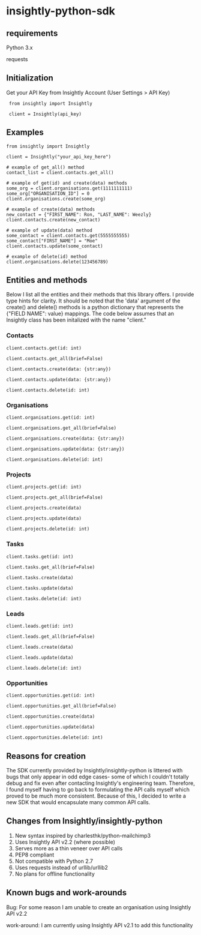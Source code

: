 # insightly-python-sdk

## requirements
Python 3.x

requests

## Initialization
Get your API Key from Insightly Account (User Settings > API Key)

     from insightly import Insightly
     
     client = Insightly(api_key)
     
## Examples
    from insightly import Insightly
    
    client = Insightly("your_api_key_here")
    
    # example of get_all() method
    contact_list = client.contacts.get_all()
    
    # example of get(id) and create(data) methods
    some_org = client.organisations.get(1111111111)
    some_org["ORGANISATION_ID"] = 0
    client.organisations.create(some_org)
    
    # example of create(data) methods
    new_contact = {"FIRST_NAME": Ron, "LAST_NAME": Weezly}
    client.contacts.create(new_contact)
    
    # example of update(data) method
    some_contact = client.contacts.get(5555555555)
    some_contact["FIRST_NAME"] = "Moe"
    client.contacts.update(some_contact)
    
    # example of delete(id) method
    client.organisations.delete(123456789)

## Entities and methods
Below I list all the entities and their methods that this library offers. I provide type hints for clarity. It should be noted that the 'data' argument of the create() and delete() methods is a python dictionary that represents the {"FIELD NAME": value} mappings. The code below assumes that an Insightly class has been initalized with the name "client."

### Contacts
    client.contacts.get(id: int)

    client.contacts.get_all(brief=False)

    client.contacts.create(data: {str:any})

    client.contacts.update(data: {str:any})

    client.contacts.delete(id: int)

### Organisations
    client.organisations.get(id: int)

    client.organisations.get_all(brief=False)

    client.organisations.create(data: {str:any})

    client.organisations.update(data: {str:any})

    client.organisations.delete(id: int)
    
### Projects    
    client.projects.get(id: int)

    client.projects.get_all(brief=False)

    client.projects.create(data)

    client.projects.update(data)

    client.projects.delete(id: int)

### Tasks
    client.tasks.get(id: int)

    client.tasks.get_all(brief=False)

    client.tasks.create(data)

    client.tasks.update(data)

    client.tasks.delete(id: int)
    
### Leads
    client.leads.get(id: int)

    client.leads.get_all(brief=False)

    client.leads.create(data)

    client.leads.update(data)

    client.leads.delete(id: int)

### Opportunities
    client.opportunities.get(id: int)

    client.opportunities.get_all(brief=False)

    client.opportunities.create(data)

    client.opportunities.update(data)

    client.opportunities.delete(id: int)


## Reasons for creation
The SDK currently provided by Insightly/insightly-python is littered with bugs that only appear in odd edge cases- some of which I couldn't totally debug and fix even after contacting Insightly's engineering team. Therefore, I found myself having to go back to formulating the API calls myself which proved to be much more consistent. Because of this, I decided to write a new SDK that would encapsulate many common API calls.

## Changes from Insightly/insightly-python
1. New syntax inspired by charlesthk/python-mailchimp3
2. Uses Insightly API v2.2 (where possible)
3. Serves more as a thin veneer over API calls
3. PEP8 compliant
4. Not compatible with Python 2.7
5. Uses requests instead of urllib/urllib2
6. No plans for offline functionality

## Known bugs and work-arounds
Bug: For some reason I am unable to create an organisation using Insightly API v2.2

work-around: I am currently using Insightly API v2.1 to add this functionality
